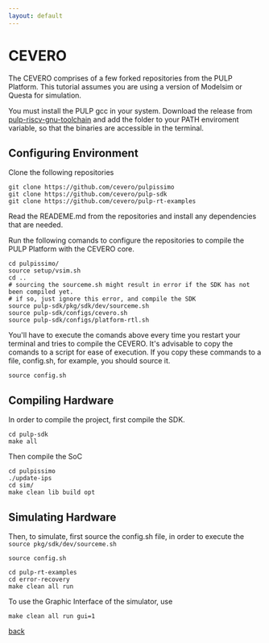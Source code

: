 ```yaml
---
layout: default
---
```


# [](#header-1)CEVERO

The CEVERO comprises of a few forked repositories from the PULP Platform.
This tutorial assumes you are using a version of Modelsim or Questa for simulation.

You must install the PULP gcc in your system. Download the release from [pulp-riscv-gnu-toolchain](https://github.com/pulp-platform/pulp-riscv-gnu-toolchain) and add the folder to your PATH enviroment variable, so that the binaries are accessible in the terminal.

## [](#header-2)Configuring Environment

Clone the following repositories
```
git clone https://github.com/cevero/pulpissimo
git clone https://github.com/cevero/pulp-sdk 
git clone https://github.com/cevero/pulp-rt-examples
```

Read the READEME.md from the repositories and install any dependencies that are needed.

Run the following comands to configure the repositories to compile the PULP Platform with the CEVERO core.

```
cd pulpissimo/
source setup/vsim.sh
cd ..
# sourcing the sourceme.sh might result in error if the SDK has not been compiled yet.
# if so, just ignore this error, and compile the SDK
source pulp-sdk/pkg/sdk/dev/sourceme.sh
source pulp-sdk/configs/cevero.sh
source pulp-sdk/configs/platform-rtl.sh
```

You'll have to execute the comands above every time you restart your terminal and tries to compile the CEVERO. It's advisable to copy the comands to a script for ease of execution. If you copy these commands to a file, config.sh, for example, you should source it.

```
source config.sh
```

## [](#header-2)Compiling Hardware

In order to compile the project, first compile the SDK.

```
cd pulp-sdk
make all
```
Then compile the SoC
```
cd pulpissimo
./update-ips
cd sim/
make clean lib build opt
```


## [](#header-2)Simulating Hardware

Then, to simulate, first source the config.sh file, in order to execute the `source pkg/sdk/dev/sourceme.sh`
```
source config.sh
```
```
cd pulp-rt-examples
cd error-recovery
make clean all run
```

To use the Graphic Interface of the simulator, use
```
make clean all run gui=1
```

[back](./)



